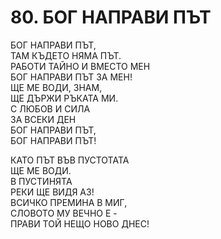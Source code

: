 # 80. БОГ НАПРАВИ ПЪТ
  
БОГ НАПРАВИ ПЪТ,  
ТАМ КЪДЕТО НЯМА ПЪТ.  
РАБОТИ ТАЙНО И ВМЕСТО МЕН  
БОГ НАПРАВИ ПЪТ ЗА МЕН!  
ЩЕ МЕ ВОДИ, ЗНАМ,  
ЩЕ ДЪРЖИ РЪКАТА МИ.  
С ЛЮБОВ И СИЛА  
ЗА ВСЕКИ ДЕН  
БОГ НАПРАВИ ПЪТ,  
БОГ НАПРАВИ ПЪТ!  
  
КАТО ПЪТ ВЪВ ПУСТОТАТА  
ЩЕ МЕ ВОДИ.  
В ПУСТИНЯТА  
РЕКИ ЩЕ ВИДЯ АЗ!  
ВСИЧКО ПРЕМИНА В МИГ,  
СЛОВОТО МУ ВЕЧНО Е -  
ПРАВИ ТОЙ НЕЩО НОВО ДНЕС!  


<DownloadsButton pdf="/pdf/80-bog-napravi-pyt.pdf" />

<DownloadChordsButton pdf="/chords/80-bog-napravi-pyt_akord.pdf"/>
